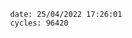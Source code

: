 

                date: 25/04/2022 17:26:01
                cycles: 96420

                         
